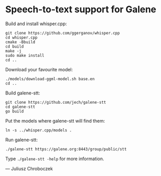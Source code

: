 # Speech-to-text support for Galene

Build and install whisper.cpp:

```
git clone https://github.com/ggerganov/whisper.cpp
cd whisper.cpp
cmake -Bbuild
cd build
make -j
sudo make install
cd ..
```

Download your favourite model:
```
./models/download-ggml-model.sh base.en
cd ..
```

Build galene-stt:
```
git clone https://github.com/jech/galene-stt
cd galene-stt
go build
```

Put the models where galene-stt will find them:
```
ln -s ../whisper.cpp/models .
```

Run galene-stt:
```
./galene-stt https://galene.org:8443/group/public/stt
```

Type `./galene-stt -help` for more information.


— Juliusz Chroboczek
